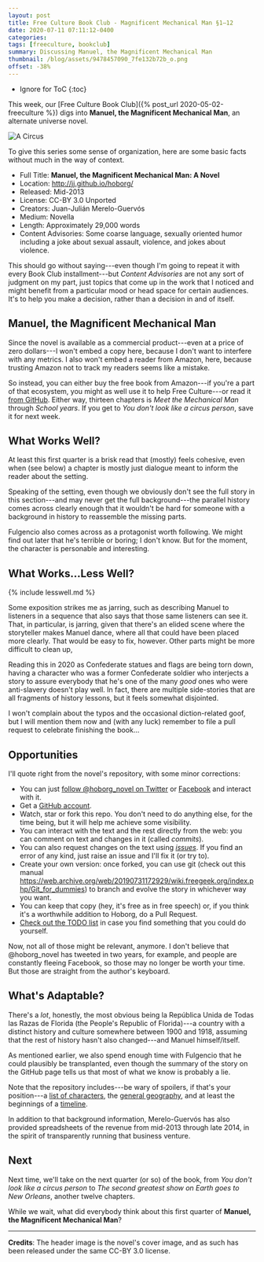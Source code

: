 ```yaml
---
layout: post
title: Free Culture Book Club - Magnificent Mechanical Man §1–12
date: 2020-07-11 07:11:12-0400
categories:
tags: [freeculture, bookclub]
summary: Discussing Manuel, the Magnificent Mechanical Man
thumbnail: /blog/assets/9478457090_7fe132b72b_o.png
offset: -38%
---
```


* Ignore for ToC
{:toc}

This week, our [Free Culture Book Club]({% post_url 2020-05-02-freeculture %}) digs into **Manuel, the Magnificent Mechanical Man**, an alternate universe novel.

![A Circus](/blog/assets/9478457090_7fe132b72b_o.png "A circus, the book's cover image")

To give this series some sense of organization, here are some basic facts without much in the way of context.

 * Full Title:  **Manuel, the Magnificent Mechanical Man: A Novel**
 * Location:  <http://jj.github.io/hoborg/>
 * Released:  Mid-2013
 * License:  CC-BY 3.0 Unported
 * Creators:  Juan-Julián Merelo-Guervós
 * Medium:  Novella
 * Length:  Approximately 29,000 words
 * Content Advisories:  Some coarse language, sexually oriented humor including a joke about sexual assault, violence, and jokes about violence.

This should go without saying---even though I'm going to repeat it with every Book Club installment---but *Content Advisories* are not any sort of judgment on my part, just topics that come up in the work that I noticed and might benefit from a particular mood or head space for certain audiences.  It's to help you make a decision, rather than a decision in and of itself.

## Manuel, the Magnificent Mechanical Man

Since the novel is available as a commercial product---even at a price of zero dollars---I won't embed a copy here, because I don't want to interfere with any metrics.  I also won't embed a reader from Amazon, here, because trusting Amazon not to track my readers seems like a mistake.

So instead, you can either buy the free book from Amazon---if you're a part of that ecosystem, you might as well use it to help Free Culture---or read it [from GitHub](https://github.com/JJ/hoborg/blob/master/text/text.md).  Either way, thirteen chapters is *Meet the Mechanical Man* through *School years*.  If you get to *You don't look like a circus person*, save it for next week.

## What Works Well?

At least this first quarter is a brisk read that (mostly) feels cohesive, even when (see below) a chapter is mostly just dialogue meant to inform the reader about the setting.

Speaking of the setting, even though we obviously don't see the full story in this section---and may never get the full background---the parallel history comes across clearly enough that it wouldn't be hard for someone with a background in history to reassemble the missing parts.

Fulgencio also comes across as a protagonist worth following.  We might find out later that he's terrible or boring; I don't know.  But for the moment, the character is personable and interesting.

## What Works...Less Well?

{% include lesswell.md %}

Some exposition strikes me as jarring, such as describing Manuel to listeners in a sequence that also says that those same listeners can see it.  That, in particular, is jarring, given that there's an elided scene where the storyteller makes Manuel dance, where all that could have been placed more clearly.  That would be easy to fix, however.  Other parts might be more difficult to clean up,

Reading this in 2020 as Confederate statues and flags are being torn down, having a character who was a former Confederate soldier who interjects a story to assure everybody that he's one of the many *good* ones who were anti-slavery doesn't play well.  In fact, there are multiple side-stories that are all fragments of history lessons, but it feels somewhat disjointed.

I won't complain about the typos and the occasional diction-related goof, but I will mention them now and (with any luck) remember to file a pull request to celebrate finishing the book...

## Opportunities

I'll quote right from the novel's repository, with some minor corrections:

 * You can just [follow @hoborg_novel on Twitter](http://twitter.com/hoborg_novel) or [Facebook](https://www.facebook.com/ManuelTheMagnificent) and interact with it.
 * Get a [GitHub account](http://github.com).
 * Watch, star or fork this repo. You don't need to do anything else, for the time being, but it will help me achieve some visibility.
 * You can interact with the text and the rest directly from the web:  you can comment on text and changes in it (called *commits*).
 * You can also request changes on the text using [*issues*](https://github.com/JJ/hoborg/issues). If you find an error of any kind, just raise an issue and I'll fix it (or try to).
 * Create your own version: once forked, you can use git (check out this manual <https://web.archive.org/web/20190731172929/wiki.freegeek.org/index.php/Git_for_dummies>) to branch and evolve the story in whichever way you want.
 * You can keep that copy (hey, it's free as in free speech) or, if you think it's a worthwhile addition to Hoborg, do a Pull Request.
 * [Check out the TODO list](https://github.com/JJ/hoborg/blob/master/TODO.md) in case you find something that you could do yourself.

Now, not all of those might be relevant, anymore.  I don't believe that @hoborg_novel has tweeted in two years, for example, and people are constantly fleeing Facebook, so those may no longer be worth your time.  But those are straight from the author's keyboard.

## What's Adaptable?

There's a *lot*, honestly, the most obvious being la República Unida de Todas las Razas de Florida (the People's Republic of Florida)---a country with a distinct history and culture somewhere between 1900 and 1918, assuming that the rest of history hasn't also changed---and Manuel himself/itself.

As mentioned earlier, we also spend enough time with Fulgencio that he could plausibly be transplanted, even though the summary of the story on the GitHub page tells us that most of what we know is probably a lie.

Note that the repository includes---be wary of spoilers, if that's your position---a [list of characters](https://github.com/JJ/hoborg/blob/master/text/characters.md), the [general geography](https://github.com/JJ/hoborg/blob/master/text/geography.md), and at least the beginnings of a [timeline](https://github.com/JJ/hoborg/blob/master/text/timeline.md).

In addition to that background information, Merelo-Guervós has also provided spreadsheets of the revenue from mid-2013 through late 2014, in the spirit of transparently running that business venture.

## Next

Next time, we'll take on the next quarter (or so) of the book, from *You don't look like a circus person* to *The second greatest show on Earth goes to New Orleans*, another twelve chapters.

While we wait, what did everybody think about this first quarter of **Manuel, the Magnificent Mechanical Man**?

* * *

**Credits**:  The header image is the novel's cover image, and as such has been released under the same CC-BY 3.0 license.
